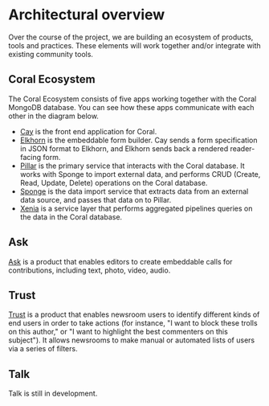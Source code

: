 # Architectural overview

Over the course of the project, we are building an ecosystem of products, tools and practices. These elements will work together and/or integrate with existing community tools.

## Coral Ecosystem

The Coral Ecosystem consists of five apps working together with the Coral MongoDB database. You can see how these apps communicate with each other in the diagram below.

* [Cay](../cay) is the front end application for Coral.
* [Elkhorn](../elkhorn) is the embeddable form builder. Cay sends a form specification in JSON format to Elkhorn, and Elkhorn sends back a rendered reader-facing form.
* [Pillar](../pillar) is the primary service that interacts with the Coral database. It works with Sponge to import external data, and performs CRUD (Create, Read, Update, Delete) operations on the Coral database.
* [Sponge](../sponge) is the data import service that extracts data from an external data source, and passes that data on to Pillar.
* [Xenia](../xenia) is a service layer that performs aggregated pipelines queries on the data in the Coral database.


## Ask

[Ask](../products/ask) is a product that enables editors to create embeddable calls for contributions, including text, photo, video, audio.


## Trust

[Trust](../products/trust) is a product that enables newsroom users to identify different kinds of end users in order to take actions (for instance, "I want to block these trolls on this author," or "I want to highlight the best commenters on this subject"). It allows newsrooms to make manual or automated lists of users via a series of filters.


## Talk

Talk is still in development.
